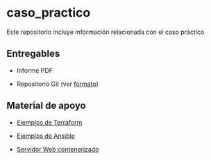 # caso_practico
Este repositorio incluye información relacionada con el caso práctico

## Entregables

* Informe PDF

* Repositorio Git (ver [formato](formato.md))

## Material de apoyo

* [Ejemplos de Terraform](../terraform)

* [Ejemplos de Ansible](../ansible)

* [Servidor Web contenerizado](./web_app)
